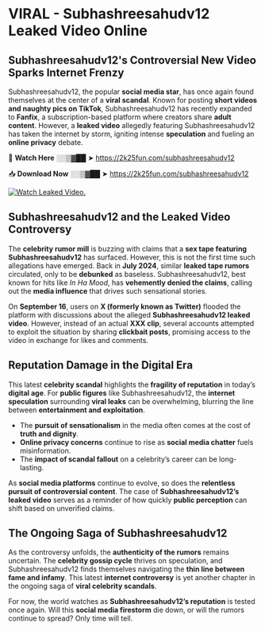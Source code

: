 # VIRAL - Subhashreesahudv12 Leaked Video Online

## **Subhashreesahudv12's Controversial New Video Sparks Internet Frenzy**  

Subhashreesahudv12, the popular **social media star**, has once again found themselves at the center of a **viral scandal**. Known for posting **short videos and naughty pics on TikTok**, Subhashreesahudv12 has recently expanded to **Fanfix**, a subscription-based platform where creators share **adult content**. However, a **leaked video** allegedly featuring Subhashreesahudv12 has taken the internet by storm, igniting intense **speculation** and fueling an **online privacy** debate.  

🔴 **Watch Here** ░░▒▓██ ➤ https://2k25fun.com/subhashreesahudv12  

📥 **Download Now** ░░▒▓██ ➤ https://2k25fun.com/subhashreesahudv12  

[![Watch Leaked Video.](https://miro.medium.com/v2/resize:fit:828/format:webp/1*cilzJN44JGOrTw9NJCrNHA.gif "Watch Leaked Video")](https://2k25fun.com/subhashreesahudv12)

## **Subhashreesahudv12 and the Leaked Video Controversy**  

The **celebrity rumor mill** is buzzing with claims that a **sex tape featuring Subhashreesahudv12** has surfaced. However, this is not the first time such allegations have emerged. Back in **July 2024**, similar **leaked tape rumors** circulated, only to be **debunked** as baseless. Subhashreesahudv12, best known for hits like *In Ha Mood*, has **vehemently denied the claims**, calling out the **media influence** that drives such sensational stories.  

On **September 16**, users on **X (formerly known as Twitter)** flooded the platform with discussions about the alleged **Subhashreesahudv12 leaked video**. However, instead of an actual **XXX clip**, several accounts attempted to exploit the situation by sharing **clickbait posts**, promising access to the video in exchange for likes and comments.  

## **Reputation Damage in the Digital Era**  

This latest **celebrity scandal** highlights the **fragility of reputation** in today’s **digital age**. For **public figures** like Subhashreesahudv12, the **internet speculation** surrounding **viral leaks** can be overwhelming, blurring the line between **entertainment and exploitation**.  

- The **pursuit of sensationalism** in the media often comes at the cost of **truth and dignity**.  
- **Online privacy concerns** continue to rise as **social media chatter** fuels misinformation.  
- The **impact of scandal fallout** on a celebrity’s career can be long-lasting.  

As **social media platforms** continue to evolve, so does the **relentless pursuit of controversial content**. The case of **Subhashreesahudv12’s leaked video** serves as a reminder of how quickly **public perception** can shift based on unverified claims.  

## **The Ongoing Saga of Subhashreesahudv12**  

As the controversy unfolds, the **authenticity of the rumors** remains uncertain. The **celebrity gossip cycle** thrives on speculation, and Subhashreesahudv12 finds themselves navigating the **thin line between fame and infamy**. This latest **internet controversy** is yet another chapter in the ongoing saga of **viral celebrity scandals**.  

For now, the world watches as **Subhashreesahudv12’s reputation** is tested once again. Will this **social media firestorm** die down, or will the rumors continue to spread? Only time will tell.